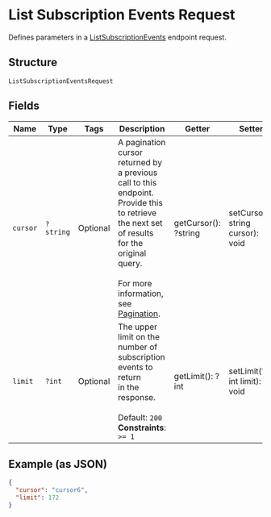
# List Subscription Events Request

Defines parameters in a
[ListSubscriptionEvents](/doc/apis/subscriptions.md#list-subscription-events)
endpoint request.

## Structure

`ListSubscriptionEventsRequest`

## Fields

| Name | Type | Tags | Description | Getter | Setter |
|  --- | --- | --- | --- | --- | --- |
| `cursor` | `?string` | Optional | A pagination cursor returned by a previous call to this endpoint.<br>Provide this to retrieve the next set of results for the original query.<br><br>For more information, see [Pagination](https://developer.squareup.com/docs/working-with-apis/pagination). | getCursor(): ?string | setCursor(?string cursor): void |
| `limit` | `?int` | Optional | The upper limit on the number of subscription events to return<br>in the response.<br><br>Default: `200`<br>**Constraints**: `>= 1` | getLimit(): ?int | setLimit(?int limit): void |

## Example (as JSON)

```json
{
  "cursor": "cursor6",
  "limit": 172
}
```

